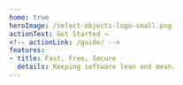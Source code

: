 ```yaml
---
home: true
heroImage: /select-objects-logo-small.png
actionText: Get Started →
<!-- actionLink: /guide/ -->
features:
- title: Fast, Free, Secure
  details: Keeping software lean and mean.
---
```


